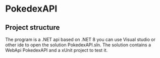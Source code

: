 # PokedexAPI
## Project structure
The program is a .NET api based on .NET 8 you can use Visual studio or other ide to open the solution PokedexAPI.sln.
The solution contains a WebApi PokedexAPI and a xUnit project to test it.

